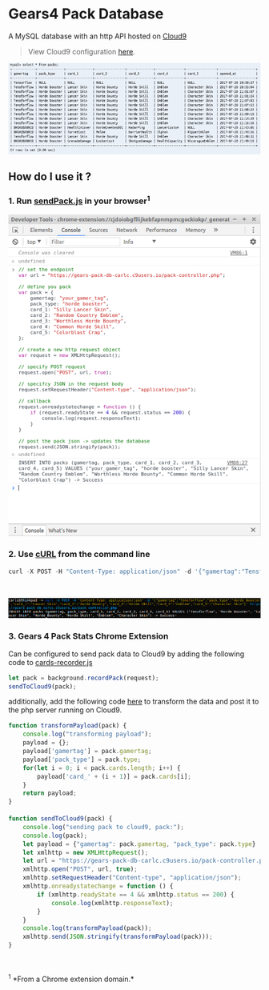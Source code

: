# Gears4 Pack Database
A MySQL database with an http API hosted on [Cloud9](https://c9.io/)
> View Cloud9 configuration [here](https://github.com/TheanosLearning/Gears4PackDB/blob/master/cloud9_config/config.md).

![demo](https://github.com/TheanosLearning/Gears4PackDB/raw/master/images/sql-demo.png)

## How do I use it ?

### 1. Run [sendPack.js](https://github.com/TheanosLearning/Gears4PackDB/blob/master/js/sendPack.js) in your browser<sup>1</sup>

![from-browser](https://github.com/TheanosLearning/Gears4PackDB/raw/master/images/db-browser.png)

### 2. Use [cURL](https://en.wikipedia.org/wiki/CURL) from the command line

```python
curl -X POST -H "Content-Type: application/json" -d '{"gamertag":"Tensforflow","pack_type":"Horde Booster","card_1":"Lancer Skin","card_2":"Horde Bounty","card_3":"Horde Skill","card_4":"Emblem","card_5":"Character Skin"}' https://gears-pack-db-carlc.c9users.io/pack-controller.php
```

</br>

![from-command-line](https://github.com/TheanosLearning/Gears4PackDB/raw/master/images/db-curl.png)

### 3. Gears 4 Pack Stats Chrome Extension

Can be configured to send pack data to Cloud9 by adding the following code to [cards-recorder.js](https://github.com/TheanosLearning/Gears4PackStats/blob/7cd5dda80426df5ed804a41aa796bb45d02f42d0/gears4-pack-stats/background/cards-recorder.js#L18)

```Javascript
let pack = background.recordPack(request);
sendToCloud9(pack);
```

additionally, add the following code [here](https://github.com/TheanosLearning/Gears4PackStats/blob/7cd5dda80426df5ed804a41aa796bb45d02f42d0/gears4-pack-stats/background/cards-recorder.js#L172) to transform the data and post it to the php server running on Cloud9.

```Javascript
function transformPayload(pack) {
    console.log("transforming payload");
    payload = {};
    payload['gamertag'] = pack.gamertag;
    payload['pack_type'] = pack.type;
    for(let i = 0; i < pack.cards.length; i++) {
        payload['card_' + (i + 1)] = pack.cards[i];
    }
    return payload;
}

function sendToCloud9(pack) {
    console.log("sending pack to cloud9, pack:");
    console.log(pack);
    let payload = {"gamertag": pack.gamertag, "pack_type": pack.type}
    let xmlhttp = new XMLHttpRequest();
    let url = "https://gears-pack-db-carlc.c9users.io/pack-controller.php";
    xmlhttp.open("POST", url, true);
    xmlhttp.setRequestHeader("Content-type", "application/json");
    xmlhttp.onreadystatechange = function () {
        if (xmlhttp.readyState == 4 && xmlhttp.status == 200) {
            console.log(xmlhttp.responseText);
        }
    }
    console.log(transformPayload(pack));
    xmlhttp.send(JSON.stringify(transformPayload(pack)));
}
```

</br>
</br>
<sup>1</sup> *From a Chrome extension domain.*
